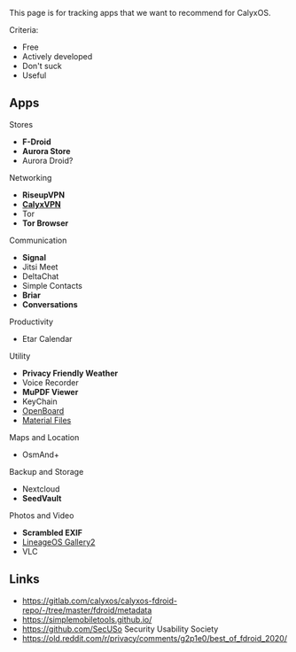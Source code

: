 This page is for tracking apps that we want to recommend for CalyxOS.

Criteria:

* Free
* Actively developed
* Don't suck
* Useful

## Apps

Stores

* **F-Droid**
* **Aurora Store**
* Aurora Droid?

Networking

* **RiseupVPN**
* [**CalyxVPN**](https://f-droid.org/en/packages/org.calyxinstitute.vpn/)
* Tor
* **Tor Browser**

Communication

* **Signal**
* Jitsi Meet
* DeltaChat
* Simple Contacts
* **Briar**
* **Conversations**

Productivity

* Etar Calendar

Utility

* **Privacy Friendly Weather**
* Voice Recorder
* **MuPDF Viewer**
* KeyChain
* [OpenBoard](https://f-droid.org/en/packages/org.dslul.openboard.inputmethod.latin/)
* [Material Files](https://f-droid.org/en/packages/me.zhanghai.android.files/)

Maps and Location

* OsmAnd+

Backup and Storage

* Nextcloud
* **SeedVault**

Photos and Video

* **Scrambled EXIF**
* [LineageOS Gallery2](https://github.com/LineageOS/android_packages_apps_Gallery2)
* VLC

## Links

* https://gitlab.com/calyxos/calyxos-fdroid-repo/-/tree/master/fdroid/metadata
* https://simplemobiletools.github.io/
* https://github.com/SecUSo Security Usability Society
* https://old.reddit.com/r/privacy/comments/g2p1e0/best_of_fdroid_2020/
